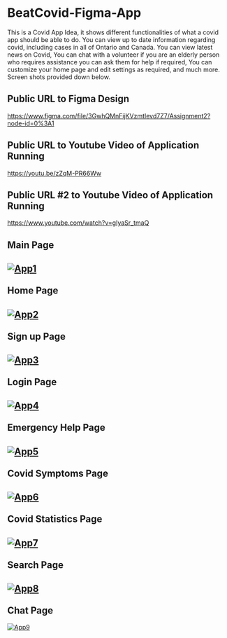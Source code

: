 # BeatCovid-Figma-App

This is a Covid App Idea, it shows different functionalities of what a covid app should be able to do. You can view up to date information regarding covid, including cases in all of Ontario and Canada. You can view latest news on Covid, You can chat with a volunteer if you are an elderly person who requires assistance you can ask them for help if required, You can customize your home page and edit settings as required, and much more. Screen shots provided down below. 

Public URL to Figma Design 
---------------------------

https://www.figma.com/file/3GwhQMnFijKVzmtIevd7Z7/Assignment2?node-id=0%3A1


Public URL to Youtube Video of Application Running
--------------------------------------------------
https://youtu.be/zZqM-PR66Ww

Public URL #2 to Youtube Video of Application Running
--------------------------------------------------
https://www.youtube.com/watch?v=gIyaSr_tmaQ



Main Page
--------- 
<a href="https://postimg.cc/3kMK1tQ7" width="500" height="600" target="_blank"><img src="https://i.postimg.cc/3kMK1tQ7/App1.png" alt="App1"/></a><br/><br/>
Home Page
--------- 
<a href="https://postimg.cc/phdxr7zQ" width="500" height="600" target="_blank"><img src="https://i.postimg.cc/phdxr7zQ/App2.png" alt="App2"/></a><br/><br/>
Sign up Page
------------
<a href="https://postimg.cc/r0YTrJNB" width="500" height="600" target="_blank"><img src="https://i.postimg.cc/r0YTrJNB/App3.png" alt="App3"/></a><br/><br/>
Login Page
----------
<a href="https://postimg.cc/CZ7SFYBL" width="500" height="600" target="_blank"><img src="https://i.postimg.cc/CZ7SFYBL/App4.png" alt="App4"/></a><br/><br/>
Emergency Help Page
-------------------
<a href="https://postimg.cc/0rFx5VQm" width="500" height="600" target="_blank"><img src="https://i.postimg.cc/0rFx5VQm/App5.png" alt="App5"/></a><br/><br/>
Covid Symptoms Page
-------------------
<a href="https://postimg.cc/qgz4dPk4" width="500" height="600" target="_blank"><img src="https://i.postimg.cc/qgz4dPk4/App6.png" alt="App6"/></a><br/><br/>
Covid Statistics Page
---------------------
<a href="https://postimg.cc/642XLvHy" width="500" height="600" target="_blank"><img src="https://i.postimg.cc/642XLvHy/App7.png" alt="App7"/></a><br/><br/>
Search Page
-----------
<a href="https://postimg.cc/nspnbMLP" width="500" height="600" target="_blank"><img src="https://i.postimg.cc/nspnbMLP/App8.png" alt="App8"/></a><br/><br/>
Chat Page
---------
<a href="https://postimg.cc/SnWmvcm9" width="500" height="600" target="_blank"><img src="https://i.postimg.cc/SnWmvcm9/App9.png" alt="App9"/></a><br/><br/>

